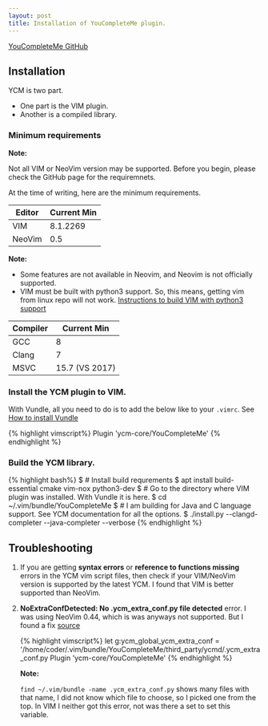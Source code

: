 ```yaml
---
layout: post
title: Installation of YouCompleteMe plugin.
---
```


[YouCompleteMe GitHub](https://github.com/ycm-core/YouCompleteMe)

## Installation

YCM is two part. 
* One part is the VIM plugin.
* Another is a compiled library.

### Minimum requirements

**Note:**

Not all VIM or NeoVim version may be supported.
Before you begin, please check the GitHub page for the requiremnets. 

At the time of writing, here are the minimum requirements.

|Editor | Current Min|
|-------|------------|
|VIM    | 8.1.2269   |
|NeoVim | 0.5        |


**Note:**
* Some features are not available in Neovim, and Neovim is not officially supported.
* VIM must be built with python3 support. So, this means, getting vim from linux repo will not
  work. [Instructions to build VIM with python3
  support](https://blog.siddharthkannan.in/vim/2019/08/31/compiling-vim-with-python/)


|Compiler | Current Min   |
|---------|---------------|
|GCC 	  |  8            |
|Clang 	  |  7            |
|MSVC 	  | 15.7 (VS 2017)|

### Install the YCM plugin to VIM.

With Vundle, all you need to do is to add the below like to your `.vimrc`. See
[How to install Vundle](../2022-02-08-Vundle.md)

{% highlight vimscript%}
Plugin 'ycm-core/YouCompleteMe'
{% endhighlight %}

### Build the YCM library.

{% highlight bash%}
$ # Install build requrements
$ apt install build-essential cmake vim-nox python3-dev
$ # Go to the directory where VIM plugin was installed. With Vundle it is here.
$ cd ~/.vim/bundle/YouCompleteMe
$ # I am building for Java and C language support. See YCM documentation for all the options.
$ ./install.py --clangd-completer --java-completer --verbose
{% endhighlight %}

## Troubleshooting

1. If you are getting **syntax errors** or **reference to functions missing** errors in the YCM 
   vim script files, then check if your VIM/NeoVim version is supported by the latest YCM.
   I found that VIM is better supported than NeoVim.

2. **NoExtraConfDetected: No .ycm_extra_conf.py file detected** error. I was using NeoVim 0.44,
   which is was anyways not supported. But I found a fix
   [source](https://stackoverflow.com/questions/47812854/vim-youcompleteme-error-noextraconfdetected-no-ycm-extra-conf-py-file-detecte)

   {% highlight vimscript%}
   let g:ycm_global_ycm_extra_conf = '/home/coder/.vim/bundle/YouCompleteMe/third_party/ycmd/.ycm_extra_conf.py
   Plugin 'ycm-core/YouCompleteMe'
   {% endhighlight %}

   **Note:**

   `find ~/.vim/bundle -name .ycm_extra_conf.py` shows many files with that name, I did not know
   which file to choose, so I picked one from the top. In VIM I neither got this error, not was
   there a set to set this variable.
